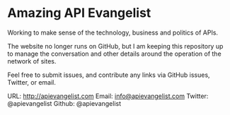 # Amazing API Evangelist

Working to make sense of the technology, business and politics of APIs.

The website no longer runs on GitHub, but I am keeping this repository up to manage the conversation and other details around the operation of the network of sites.

Feel free to submit issues, and contribute any links via GitHub issues, Twitter, or email.

URL: http://apievangelist.com
Email: info@apievangelist.com
Twitter: @apievangelist
Github: @apievangelist
